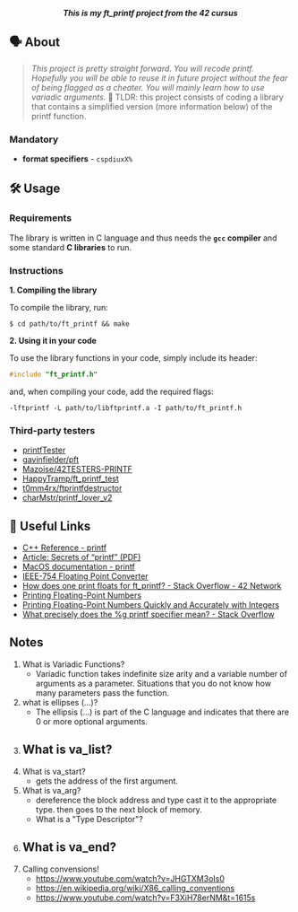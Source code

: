 <p align="center">
	<b><i>This is my ft_printf project from the 42 cursus</i></b><br>
</p>

## 🗣️ About

> _This project is pretty straight forward. You will recode printf. Hopefully you will be able to reuse it in future project without the fear of being flagged as a cheater. You will mainly learn how to use variadic arguments._
	🚀 TLDR: this project consists of coding a library that contains a simplified version (more
	information below) of the printf function.

### Mandatory

* **format specifiers** - `cspdiuxX%`

## 🛠️ Usage

### Requirements

The library is written in C language and thus needs the **`gcc` compiler** and some standard **C libraries** to run.

### Instructions

**1. Compiling the library**

To compile the library, run:

```shell
$ cd path/to/ft_printf && make
```

**2. Using it in your code**

To use the library functions in your code, simply include its header:

```C
#include "ft_printf.h"
```

and, when compiling your code, add the required flags:

```shell
-lftprintf -L path/to/libftprintf.a -I path/to/ft_printf.h
```

### Third-party testers

* [printfTester](https://github.com/Tripouille/printfTester)
* [gavinfielder/pft](https://github.com/gavinfielder/pft)
* [Mazoise/42TESTERS-PRINTF](https://github.com/Mazoise/42TESTERS-PRINTF)
* [HappyTramp/ft_printf_test](https://github.com/HappyTramp/ft_printf_test)
* [t0mm4rx/ftprintfdestructor](https://github.com/t0mm4rx/ftprintfdestructor)
* [charMstr/printf_lover_v2](https://github.com/charMstr/printf_lover_v2)

## 📌 Useful Links

* [C++ Reference - printf](http://www.cplusplus.com/reference/cstdio/printf/)
* [Article: Secrets of “printf” (PDF)](https://www.cypress.com/file/54441/download)
* [MacOS documentation - printf](https://opensource.apple.com/source/xnu/xnu-201/osfmk/kern/printf.c.auto.html)
* [IEEE-754 Floating Point Converter](https://www.h-schmidt.net/FloatConverter/IEEE754.html)
* [How does one print floats for ft_printf? - Stack Overflow - 42 Network](https://stackoverflow.com/c/42network/questions/133/134#134)
* [Printing Floating-Point Numbers](http://www.ryanjuckett.com/programming/printing-floating-point-numbers/)
* [Printing Floating-Point Numbers Quickly and Accurately with Integers](https://www.cs.tufts.edu/~nr/cs257/archive/florian-loitsch/printf.pdf)
* [What precisely does the %g printf specifier mean? - Stack Overflow](https://stackoverflow.com/questions/54162152/what-precisely-does-the-g-printf-specifier-mean)

## Notes

1. What is Variadic Functions?
	- Variadic function takes indefinite size arity and a variable number of arguments as a parameter. Situations that you do not know how many parameters pass the function.
2. what is ellipses (...)?
	- The ellipsis (...) is part of the C language and indicates that there are 0 or more optional arguments.
2. What is va_list?
	-
3. What is va_start?
	- gets the address of the first argument.
4. What is va_arg?
	- dereference the block address and type cast it to the appropriate type. then goes to the next block of memory.
	- What is a "Type Descriptor"?
5. What is va_end?
	-
6. Calling convensions!
	- https://www.youtube.com/watch?v=JHGTXM3oIs0
	- https://en.wikipedia.org/wiki/X86_calling_conventions
	- https://www.youtube.com/watch?v=F3XiH78erNM&t=1615s
